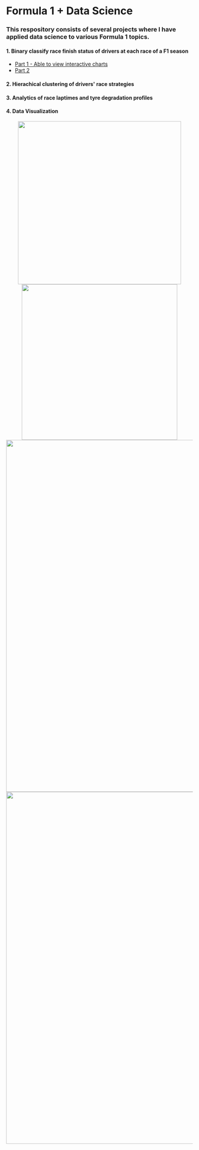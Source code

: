 # Formula 1 + Data Science

### This respository consists of several projects where I have applied data science to various Formula 1 topics.

#### 1. Binary classify race finish status of drivers at each race of a F1 season
  - [Part 1 - Able to view interactive charts](https://www.kaggle.com/coolcat/f1-create-dataset-eda)
  - [Part 2](https://www.kaggle.com/coolcat/f1-binary-classification-of-race-finish-status)
  
#### 2. Hierachical clustering of drivers' race strategies
#### 3. Analytics of race laptimes and tyre degradation profiles
#### 4. Data Visualization

<p float="left" align="middle">
  <img src="https://storage.googleapis.com/f1-project/website_images/aze_clustermap.png" width="440" />
  <img src="https://storage.googleapis.com/f1-project/website_images/pitstop_timings_heatmap.png" width="420" /> 
  <img src="https://storage.googleapis.com/f1-project/website_images/violinplot.png" width="950" />
  <img src="https://storage.googleapis.com/f1-project/website_images/qual_pos.png" width="950" />
</p>
